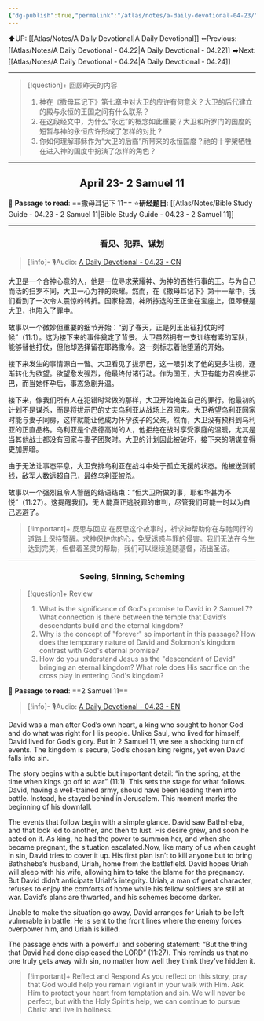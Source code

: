 ```yaml
---
{"dg-publish":true,"permalink":"/atlas/notes/a-daily-devotional-04-23/"}
---
```


 ⬆️UP: [[Atlas/Notes/A Daily Devotional\|A Daily Devotional]]
⬅️Previous: [[Atlas/Notes/A Daily Devotional - 04.22\|A Daily Devotional - 04.22]]
➡️Next: [[Atlas/Notes/A Daily Devotional - 04.24\|A Daily Devotional - 04.24]]

---

> [!question]+ 回顾昨天的内容
> 1. ⁠神在《撒母耳记下》第七章中对大卫的应许有何意义？大卫的后代建立的殿与永恒的王国之间有什么联系？
> 2. 在这段经文中，为什么“永远”的概念如此重要？大卫和所罗门的国度的短暂与神的永恒应许形成了怎样的对比？
> 3. 你如何理解耶稣作为“大卫的后裔”所带来的永恒国度？祂的十字架牺牲在进入神的国度中扮演了怎样的角色？



---
## <center>April 23-  2 Samuel 11</center>

📖 **Passage to read**: ==撒母耳记下 11==
⭐**研经题目**: [[Atlas/Notes/Bible Study Guide - 04.23 - 2 Samuel 11\|Bible Study Guide - 04.23 - 2 Samuel 11]]

---
### <center>看见、犯罪、谋划</center>

> [!info]- 🎙️Audio: [A Daily Devotional - 04.23 - CN]()

大卫是一个合神心意的人，他是一位寻求荣耀神、为神的百姓行事的王。与为自己而活的扫罗不同，大卫一心为神的荣耀。然而，在《撒母耳记下》第十一章中，我们看到了一次令人震惊的转折。国家稳固，神所拣选的王正坐在宝座上，但即便是大卫，也陷入了罪中。

故事以一个微妙但重要的细节开始：“到了春天，正是列王出征打仗的时候”（11:1）。这为接下来的事件奠定了背景。大卫虽然拥有一支训练有素的军队，能够替他打仗，但他却选择留在耶路撒冷。这一刻标志着他堕落的开始。

接下来发生的事情源自一瞥。大卫看见了拔示巴，这一眼引发了他的更多注视，逐渐转化为欲望。欲望愈发强烈，他最终付诸行动。作为国王，大卫有能力召唤拔示巴，而当她怀孕后，事态急剧升温。

接下来，像我们所有人在犯错时常做的那样，大卫开始掩盖自己的罪行。他最初的计划不是谋杀，而是将拔示巴的丈夫乌利亚从战场上召回来。大卫希望乌利亚回家时能与妻子同房，这样就能让他成为怀孕孩子的父亲。然而，大卫没有预料到乌利亚的正直品格。乌利亚是个品德高尚的人，他拒绝在战时享受家庭的温暖，尤其是当其他战士都没有回家与妻子团聚时。大卫的计划因此被破坏，接下来的阴谋变得更加黑暗。

由于无法让事态平息，大卫安排乌利亚在战斗中处于孤立无援的状态。他被送到前线，敌军人数远超自己，最终乌利亚被杀。

故事以一个强烈且令人警醒的结语结束：“但大卫所做的事，耶和华甚为不悦”（11:27）。这提醒我们，无人能真正逃脱罪的审判，尽管我们可能一时以为自己逃避了。

> [!important]+ 反思与回应
在反思这个故事时，祈求神帮助你在与祂同行的道路上保持警醒。求神保护你的心，免受诱惑与罪的侵害。我们无法在今生达到完美，但借着圣灵的帮助，我们可以继续追随基督，活出圣洁。


---
### <center>Seeing, Sinning, Scheming</center>

> [!question]+ Review
> 1. What is the significance of God's promise to David in 2 Samuel 7? What connection is there between the temple that David’s descendants build and the eternal kingdom?
> 2. Why is the concept of "forever" so important in this passage? How does the temporary nature of David and Solomon's kingdom contrast with God's eternal promise?
> 3. How do you understand Jesus as the "descendant of David" bringing an eternal kingdom? What role does His sacrifice on the cross play in entering God's kingdom?

📖 **Passage to read**: ==2 Samuel 11==

> [!info]- 🎙️Audio: [A Daily Devotional - 04.23 - EN]()  

David was a man after God’s own heart, a king who sought to honor God and do what was right for His people. Unlike Saul, who lived for himself, David lived for God’s glory. But in 2 Samuel 11, we see a shocking turn of events. The kingdom is secure, God’s chosen king reigns, yet even David falls into sin.

The story begins with a subtle but important detail: “in the spring, at the time when kings go off to war” (11:1). This sets the stage for what follows. David, having a well-trained army, should have been leading them into battle. Instead, he stayed behind in Jerusalem. This moment marks the beginning of his downfall.

The events that follow begin with a simple glance. David saw Bathsheba, and that look led to another, and then to lust. His desire grew, and soon he acted on it. As king, he had the power to summon her, and when she became pregnant, the situation escalated.Now, like many of us when caught in sin, David tries to cover it up. His first plan isn’t to kill anyone but to bring Bathsheba’s husband, Uriah, home from the battlefield. David hopes Uriah will sleep with his wife, allowing him to take the blame for the pregnancy. But David didn’t anticipate Uriah’s integrity. Uriah, a man of great character, refuses to enjoy the comforts of home while his fellow soldiers are still at war. David’s plans are thwarted, and his schemes become darker.

Unable to make the situation go away, David arranges for Uriah to be left vulnerable in battle. He is sent to the front lines where the enemy forces overpower him, and Uriah is killed.

The passage ends with a powerful and sobering statement: “But the thing that David had done displeased the LORD” (11:27). This reminds us that no one truly gets away with sin, no matter how well they think they’ve hidden it.

> [!important]+ Reflect and Respond
As you reflect on this story, pray that God would help you remain vigilant in your walk with Him. Ask Him to protect your heart from temptation and sin. We will never be perfect, but with the Holy Spirit’s help, we can continue to pursue Christ and live in holiness.





 


































